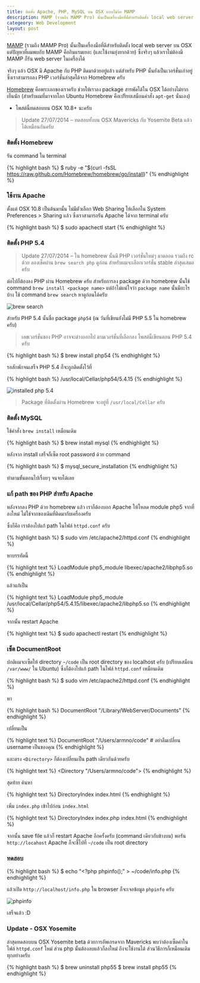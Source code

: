 ```yaml
---
title: ติดตั้ง Apache, PHP, MySQL บน OSX แบบไม่ง้อ MAMP
description: MAMP (รวมถึง MAMP Pro) นั้นเป็นเครื่องมือที่ดีสำหรับติดตั้ง local web server บน OSX แต่ปัญหาที่ผมพบกับ MAMP คือกินแรมเยอะมาก ซึ่งจริงๆ แล้วเราไม่ต้องมี MAMP ก็รัน web server ในเครื่องได้ Homebrew คือพระเอกของเราครับ
categeory: Web Development
layout: post
---
```


[MAMP](http://www.mamp.info/en/index.html) (รวมถึง MAMP Pro) นั้นเป็นเครื่องมือที่ดีสำหรับติดตั้ง local web server บน OSX แต่ปัญหาที่ผมพบกับ MAMP คือกินแรมเยอะ (และใช้งานยุ่งยากด้วย) ซึ่งจริงๆ แล้วเราไม่ต้องมี MAMP ก็รัน web server ในเครื่องได้

จริงๆ แล้ว OSX มี Apache กับ PHP ติดมาด้วยอยู่แล้ว แต่สำหรับ PHP นั้นยังเป็นเวอร์ชั่นเก่าอยู่ ซึ่งเราสามารถลง PHP เวอร์ชั่นล่าสุดได้จาก Homebrew ครับ

[Homebrew](http://brew.sh) คือพระเอกของเราครับ ช่วยให้เราลง package สารพัดได้ใน OSX ได้อย่างไม่ยากเย็นนัก (สำหรับผมที่มาจากโลก Ubuntu Homebrew คือเปรียบเสมือนคำสั่ง `apt-get` นั่นเอง)

- โพสต์นี้ทดสอบบน OSX 10.8+ นะครับ

<blockquote>
  Update 27/07/2014 &ndash; ทดสอบทั้งบน OSX Mavericks กับ Yosemite Beta แล้ว ได้เหมือนกันครับ
</blockquote>

### ติดตั้ง Homebrew

รัน command ใน terminal

{% highlight bash %}
$ ruby -e "$(curl -fsSL https://raw.github.com/Homebrew/homebrew/go/install)"
{% endhighlight %}

### ใช้งาน Apache

ตั้งแต่ OSX 10.8 เป็นต้นมานั้น ไม่มีตัวเลือก Web Sharing ให้เลือกใน System Preferences > Sharing แล้ว ซึ่งเราสามารถรัน Apache ได้จาก terminal ครับ

{% highlight bash %}
$ sudo apachectl start
{% endhighlight %}

### ติดตั้ง PHP 5.4

<blockquote>
  Update 27/07/2014 &ndash; ใน homebrew นั้นมี PHP เวอร์ชั่นใหม่ๆ มาตลอด รวมถึง rc ด้วย ลองเช็คผ่าน <code>brew search php</code> ดูก่อน สำหรับผมจะเลือกเวอร์ชั่น stable ล่าสุดเสมอครับ
</blockquote>

ต่อไปก็ต้องลง PHP ผ่าน Homebrew ครับ สำหรับการลง package ด้วย homebrew นั้นใช้ command <code>brew install &lt;package name&gt;</code> แต่ถ้าไม่แน่ใจว่า <code>package name</code> นั้นมีอะไรบ้าง ใช้ command <code>brew search</code> หาดูก่อนได้ครับ

![brew search](http://farm8.staticflickr.com/7337/9160240552_c55243a996_o.png)

สำหรับ PHP 5.4 นั้นชื่อ package <code>php54</code> (ณ วันที่เขียนยังไม่มี PHP 5.5 ใน homebrew ครับ)

> เลขเวอร์ชั่นของ PHP อาจจะต่างออกไป ตามเวอร์ชั่นที่เลือกลง โพสต์นี้เขียนตอน PHP 5.4 ครับ

{% highlight bash %}
$ brew install php54
{% endhighlight %}

รอสักพักจนเสร็จ PHP 5.4 ก็จะถูกติดตั้งไว้ที่

{% highlight bash %}
/usr/local/Cellar/php54/5.4.15
{% endhighlight %}

![installed php 5.4](http://farm4.staticflickr.com/3708/9158088329_903636e415_z.jpg)

> Package ที่ติดตั้งผ่าน Homebrew จะอยู่ที่ <code>/usr/local/Cellar</code> ครับ

### ติดตั้ง MySQL

ใช้คำสั่ง <code>brew install</code> เหมือนเดิม

{% highlight bash %}
$ brew install mysql
{% endhighlight %}

หลังจาก install เสร็จก็เซ็ต root password ด้วย command

{% highlight bash %}
$ mysql_secure_installation
{% endhighlight %}

ทำตามขั้นตอนไปเรื่อยๆ จนจบได้เลย

### แก้ path ของ PHP สำหรับ Apache

หลังจากลง PHP ด้วย homebrew แล้ว เราก็ต้องบอก Apache ให้โหลด module php5 จากที่ลงใหม่ ไม่ใช่จากของเดิมที่ติดมากับเครื่องครับ

ซึ่งก็คือ เราต้องไปแก้ path ในไฟล์ <code>httpd.conf</code> ครับ

{% highlight bash %}
$ sudo vim /etc/apache2/httpd.conf
{% endhighlight %}

หาบรรทัดนี้

{% highlight text %}
LoadModule php5_module libexec/apache2/libphp5.so
{% endhighlight %}

แล้วแก้เป็น

{% highlight text %}
LoadModule php5_module /usr/local/Cellar/php54/5.4.15/libexec/apache2/libphp5.so
{% endhighlight %}

จากนั้น restart Apache

{% highlight text %}
$ sudo apachectl restart
{% endhighlight %}

### เซ็ต DocumentRoot

ปกติผมจะเซ็ตให้ directory <code>~/code</code> เป็น root directory ของ localhost ครับ (เปรียบเสมือน <code>/var/www/</code> ใน Ubuntu) ซึ่งก็ต้องไปแก้ path ในไฟล์ <code>httpd.conf</code> เหมือนเดิม

{% highlight bash %}
$ sudo vim /etc/apache2/httpd.conf
{% endhighlight %}

หา

{% highlight bash %}
DocumentRoot "/Library/WebServer/Documents"
{% endhighlight %}

เปลี่ยนเป็น

{% highlight text %}
DocumentRoot "/Users/armno/code" # อย่าลืมเปลี่ยน username เป็นของคุณ
{% endhighlight %}

และตรง <code>&lt;Directory&gt;</code> ก็ต้องเปลี่ยนเป็น path เดียวกันด้วยครับ

{% highlight text %}
<Directory "/Users/armno/code">
{% endhighlight %}

สุดท้าย ค้นหา

{% highlight text %}
<IfModule dir_module>
    DirectoryIndex index.html
</IfModule>
{% endhighlight %}

เพิ่ม <code>index.php</code> เข้าไปก่อน <code>index.html</code>

{% highlight text %}
<IfModule dir_module>
    DirectoryIndex index.php index.html
</IfModule>
{% endhighlight %}

จากนั้น save file แล้วก็ restart Apache อีกครั้งครับ (command เดียวกับข้างบน) พอรัน `http://locahost` Apache ก็จะชี้ไปที่ `~/code` เป็น root directory

### ทดสอบ

{% highlight bash %}
$ echo "<?php phpinfo();" > ~/code/info.php
{% endhighlight %}

แล้วเปิด <code>http://localhost/info.php</code> ใน browser ก็จะเจอข้อมูล <code>phpinfo</code> ครับ

![phpinfo](http://farm6.staticflickr.com/5513/9158338115_1a9c7169eb_o.png)

เสร็จแล้ว :D

### Update - OSX Yosemite

ล่าสุดทดสอบบน OSX Yosemite beta ด้วยการอัพเกรดจาก Mavericks พบว่าต้องเซ็ตค่าในไฟล์ `httpd.conf` ใหม่ ส่วน php นั้นต้องลบแล้วก็ลงใหม่ ถึงจะใช้งานได้ ส่วนวิธีการก็เหมือนเดิมทุกอย่างครับ

{% highlight bash %}
$ brew uninstall php55
$ brew install php55
{% endhighlight %}
